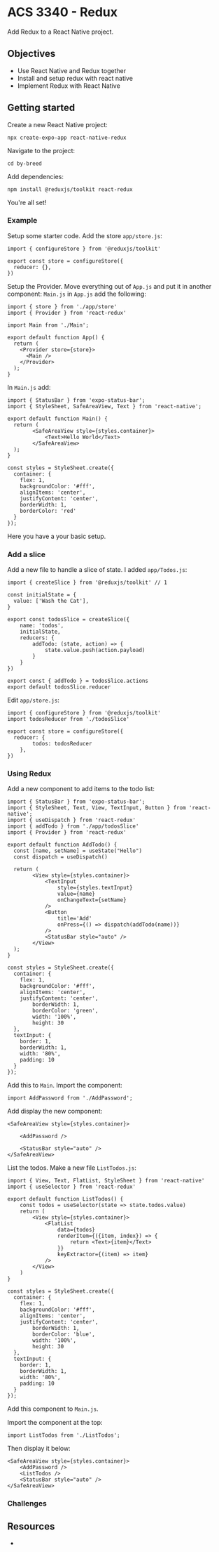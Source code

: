 # ACS 3340 - Redux

Add Redux to a React Native project. 

## Objectives 

- Use React Native and Redux together
- Install and setup redux with react native
- Implement Redux with React Native

## Getting started 

Create a new React Native project:

```
npx create-expo-app react-native-redux
```

Navigate to the project: 

```
cd by-breed
```

Add dependencies: 

```
npm install @reduxjs/toolkit react-redux
```

You're all set! 

### Example

Setup some starter code. Add the store `app/store.js`:

```JS
import { configureStore } from '@reduxjs/toolkit'

export const store = configureStore({
  reducer: {},
})
```

Setup the Provider. Move everything out of `App.js` and put it in another component: `Main.js` in `App.js` add the following: 

```JS
import { store } from './app/store'
import { Provider } from 'react-redux'

import Main from './Main';

export default function App() {
  return (
    <Provider store={store}>
      <Main />
    </Provider>
  );
}
```

In `Main.js` add: 

```JS
import { StatusBar } from 'expo-status-bar';
import { StyleSheet, SafeAreaView, Text } from 'react-native';

export default function Main() {
  return (
		<SafeAreaView style={styles.container}>
			<Text>Hello World</Text>
		</SafeAreaView>
  );
}

const styles = StyleSheet.create({
  container: {
    flex: 1,
    backgroundColor: '#fff',
    alignItems: 'center',
    justifyContent: 'center',
    borderWidth: 1,
    borderColor: 'red'
  }
});
```

Here you have a your basic setup. 

### Add a slice 

Add a new file to handle a slice of state. I added `app/Todos.js`:

```JS
import { createSlice } from '@reduxjs/toolkit' // 1

const initialState = {
  value: ['Wash the Cat'],
}

export const todosSlice = createSlice({
	name: 'todos',
	initialState,
	reducers: {
		addTodo: (state, action) => {
			state.value.push(action.payload)
		}
	}
})

export const { addTodo } = todosSlice.actions
export default todosSlice.reducer
```

Edit `app/store.js`: 

```JS
import { configureStore } from '@reduxjs/toolkit'
import todosReducer from './todosSlice'

export const store = configureStore({
  reducer: {
		todos: todosReducer
	},
})
```

### Using Redux

Add a new component to add items to the todo list: 

```JS
import { StatusBar } from 'expo-status-bar';
import { StyleSheet, Text, View, TextInput, Button } from 'react-native';
import { useDispatch } from 'react-redux'
import { addTodo } from './app/todosSlice'
import { Provider } from 'react-redux'

export default function AddTodo() {
  const [name, setName] = useState("Hello")
  const dispatch = useDispatch()
  
  return (
		<View style={styles.container}>
			<TextInput 
				style={styles.textInput}
				value={name}
				onChangeText={setName}
			/>
			<Button 
				title='Add' 
				onPress={() => dispatch(addTodo(name))}
			/>
			<StatusBar style="auto" />
		</View>
  );
}

const styles = StyleSheet.create({
  container: {
    flex: 1,
    backgroundColor: '#fff',
    alignItems: 'center',
    justifyContent: 'center',
		borderWidth: 1,
		borderColor: 'green',
		width: '100%',
		height: 30
  },
  textInput: {
    border: 1,
    borderWidth: 1,
    width: '80%',
    padding: 10
  }
});
```

Add this to `Main`. Import the component: 

```JS
import AddPassword from './AddPassword';
```

Add display the new component: 

```JS
<SafeAreaView style={styles.container}>

	<AddPassword />

	<StatusBar style="auto" />
</SafeAreaView>
```

List the todos. Make a new file `ListTodos.js`:

```JS
import { View, Text, FlatList, StyleSheet } from 'react-native'
import { useSelector } from 'react-redux'

export default function ListTodos() {
	const todos = useSelector(state => state.todos.value)
	return (
		<View style={styles.container}>
			<FlatList 
				data={todos}
				renderItem={({item, index}) => {
					return <Text>{item}</Text>
				}}
				keyExtractor={(item) => item}
			/>
		</View>
	)
}

const styles = StyleSheet.create({
  container: {
    flex: 1,
    backgroundColor: '#fff',
    alignItems: 'center',
    justifyContent: 'center',
		borderWidth: 1,
		borderColor: 'blue',
		width: '100%',
		height: 30
  },
  textInput: {
    border: 1,
    borderWidth: 1,
    width: '80%',
    padding: 10
  }
});
```

Add this component to `Main.js`. 

Import the component at the top: 

```JS
import ListTodos from './ListTodos';
```

Then display it below: 

```JS
<SafeAreaView style={styles.container}>
	<AddPassword />
	<ListTodos />
	<StatusBar style="auto" />
</SafeAreaView>
```

### Challenges 

 

## Resources 

- 





